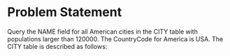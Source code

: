 # Problem Statement
Query the NAME field for all American cities in the CITY table with populations larger than 120000. The CountryCode for America is USA.
The CITY table is described as follows: